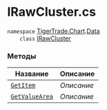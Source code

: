 
# IRawCluster.cs
`namespace` [TigerTrade.Chart](../../../TigerTrade.Chart.md).[Data](../../../TigerTrade.Chart/Data.md)  
        `    class` [IRawCluster](../IRawCluster.cs.md)

### Методы
| Название | Описание |
| --- | --- |
| [`GetItem`](./Методы/GetItem.md) | *Описание* |
| [`GetValueArea`](./Методы/GetValueArea.md) | *Описание* |
